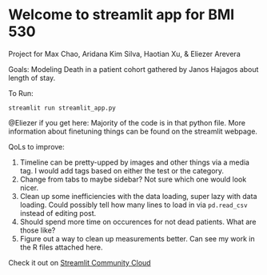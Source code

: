 # Welcome to streamlit app for BMI 530 
Project for Max Chao, Aridana Kim Silva, Haotian Xu, & Eliezer Arevera

Goals: Modeling Death in a patient cohort gathered by Janos Hajagos about length of stay.

To Run:

```
streamlit run streamlit_app.py
```

@Eliezer if you get here: Majority of the code is in that python file. More information about finetuning things can be found on the streamlit webpage.

QoLs to improve:
1. Timeline can be pretty-upped by images and other things via a media tag. I would add tags based on either the test or the category.
2. Change from tabs to maybe sidebar? Not sure which one would look nicer.
3. Clean up some inefficiencies with the data loading, super lazy with data loading. Could possibly tell how many lines to load in via `pd.read_csv` instead of editing post.
4. Should spend more time on occurences for not dead patients. What are those like?
5. Figure out a way to clean up measurements better. Can see my work in the R files attached here.


Check it out on [Streamlit Community Cloud](https://st-hello-app.streamlit.app/)
